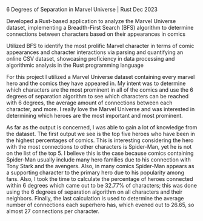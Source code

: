 6 Degrees of Separation in Marvel Universe | Rust Dec 2023

Developed a Rust-based application to analyze the Marvel Universe dataset, implementing a Breadth-First Search (BFS) algorithm to
determine connections between characters based on their appearances in comics

Utilized BFS to identify the most prolific Marvel character in terms of comic appearances and character interactions via parsing and
quantifying an online CSV dataset, showcasing proficiency in data processing and algorithmic analysis in the Rust programming language

For this project I utilized a Marvel Universe dataset containing every marvel hero and the comics they have appeared in. 
My intent was to determine which characters are the most prominent in all of the comics and use the 6 degrees of separation algorithm to see which characters 
can be reached with 6 degrees, the average amount of connections between each character, and more. 
I really love the Marvel Universe and was interested in determining which heroes are the most important and most prominent. 

As far as the output is concerned, I was able to gain a lot of knowledge from the dataset. 
The first output we see is the top five heroes who have been in the highest percentages of comics. 
This is interesting considering the hero with the most connections to other characters is Spider-Man, yet he is not on the list of the top 5. 
I believe this is the case because comics containing Spider-Man usually include many hero families due to his connection with Tony Stark and the avengers. 
Also, in many comics Spider-Man appears as a supporting character to the primary hero due to his popularity among fans. 
Also, I took the time to calculate the percentage of heroes connected within 6 degrees which came out to be 32.77% of characters; this was done using the 6 degrees of separation algorithm on all characters and their neighbors. 
Finally, the last calculation is used to determine the average number of connections each superhero has, which evened out to 26.65, so almost 27 connections per character.

